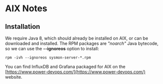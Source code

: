 # AIX Notes

## Installation

We require Java 8, which should already be installed on AIX, or can be downloaded and installed.
The RPM packages are *"noarch"* Java bytecode, so we can use the **--ignoreos** option to install:

```shell
rpm -ivh --ignoreos sysmon-server-*.rpm
```

You can find InfluxDB and Grafana packaged for AIX on the [https://www.power-devops.com/](https://www.power-devops.com/) website.
